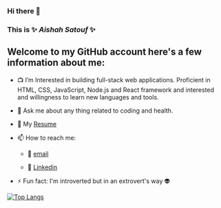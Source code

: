 
### Hi there 👋

### This is  ✨ _Aishah Satouf_ ✨

## Welcome to my GitHub account here's a few information about me:

- 📺 I’m  Interested in building full-stack web applications. Proficient in HTML, CSS, JavaScript, Node.js and React framework and interested and willingness to learn new languages and tools.

- 💬 Ask me about any thing related to coding and health.

- :scroll: My [ Resume ](https://drive.google.com/file/d/1DdJbVmDFJsA1PvDZYxcqv0KcnsrRfTyW/view?usp=sharing)

- 📫 How to reach me:

     - :incoming_envelope: [email](aishasattouf1996@gmail.com)

     - :paperclip: [Linkedin](www.linkedin.com/in/aishah-satouf)

- ⚡ Fun fact: I'm introverted but in an extrovert's way :alien:


[![Top Langs](https://github-readme-stats.vercel.app/api/top-langs/?username=Aishahsatouf&layout=donut-vertical&theme=tokyonight)](https://github.com/anuraghazra/github-readme-stats)
